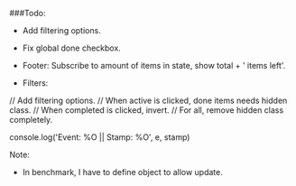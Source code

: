 

###Todo:

- Add filtering options.
- Fix global done checkbox.
- Footer: Subscribe to amount of items in state, show total + ' items left'.

- Filters:

// Add filtering options.
// When active is clicked, done items needs hidden class.
// When completed is clicked, invert.
// For all, remove hidden class completely.

console.log('Event: %O || Stamp: %O', e, stamp)



Note: 
- In benchmark, I have to define object to allow update.